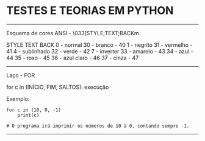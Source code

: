 # TESTES E TEORIAS EM PYTHON

------------------------
Esquema de cores ANSI - \033[STYLE;TEXT;BACKm

STYLE           TEXT                BACK
0 - normal      30 -     branco   - 40
1 - negrito     31 -    vermelho  - 41
4 - sublinhado  32 -     verde    - 42
7 - inverter    33 -    amarelo   - 43
                34 -     azul     - 44
                35 -     roxo     - 45
                36 -  azul claro  - 46
                37 -    cinza     - 47

------------------------

Laço - FOR

for c in (INÍCIO, FIM, SALTOS):
	execução

Exemplo:
	
	for c in (10, 0, -1)
		print(c)
		
	# O programa irá imprimir os números de 10 à 0, contando sempre -1.
	
------------------------


